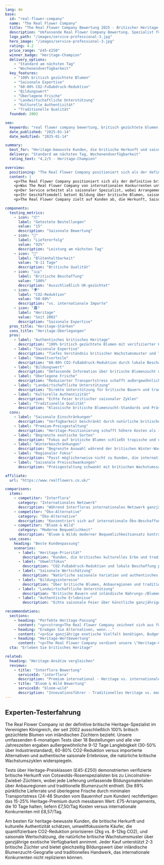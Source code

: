 ```yaml
---
lang: de
base:
  id: "real-flower-company"
  name: "The Real Flower Company"
  title: "The Real Flower Company Bewertung 2025 - Britischer Heritage-Spezialist Premium wert? | Florize"
  description: "Umfassende Real Flower Company Bewertung. Spezialist für britisch gezüchtete Blumen, saisonale Expertise, traditioneller Heritage-Ansatz. Lesen Sie unsere Expertentests."
  logo_path: "/images/service-professional-3.jpg"
  hero_image: "/images/service-professional-3.jpg"
  rating: 4.2
  price_range: "£45-£250"
  winner_badge: "Heritage-Champion"
  delivery_options:
    - "Standard am nächsten Tag"
    - "Wochenendverfügbarkeit"
  key_features:
    - "100% britisch gezüchtete Blumen"
    - "Saisonale Expertise"
    - "60-80% CO2-Fußabdruck-Reduktion"
    - "Bildungswert"
    - "Überlegene Frische"
    - "Landwirtschaftliche Unterstützung"
    - "Kulturelle Authentizität"
    - "Traditionelle Qualität"
  founded: 2002

seo:
  keywords: "real flower company bewertung, britisch gezüchtete blumen, saisonale blumen uk, heritage florist"
  date_published: "2025-01-14"
  date_modified: "2025-01-14"

summary:
  best_for: "Heritage-bewusste Kunden, die britische Herkunft und saisonale Authentizität schätzen"
  delivery: "Standard am nächsten Tag, Wochenendverfügbarkeit"
  rating_text: "4,2/5 - Heritage-Champion"

overview:
  positioning: "The Real Flower Company positioniert sich als der definitive britische Heritage-Spezialist im britischen Blumenliefermarkt mit ausschließlichem Fokus auf britisch gezüchtete Blumen und traditionelle saisonale Expertise."
  content: |
    <p>The Real Flower Company positioniert sich als der definitive britische Heritage-Spezialist im britischen Blumenliefermarkt mit ausschließlichem Fokus auf britisch gezüchtete Blumen und traditionelle saisonale Expertise. Gegründet 2002, hat das Unternehmen seinen Ruf darauf aufgebaut, die heimische britische Blumenzucht zu feiern und inländische Züchter durch Premium-Positionierung zu unterstützen.</p>
    <p>Was The Real Flower Company von internationalen Konkurrenten unterscheidet, ist ihr unerschütterliches Engagement für britische Herkunft. Jedes Blumenarrangement enthält ausschließlich britisch gezüchtete Sorten, direkt von britischen Farmen und Züchtern bezogen. Dieser Ansatz unterstützt die inländische Landwirtschaft und liefert gleichzeitig authentische saisonale Erlebnisse, die Großbritanniens natürliche Wachstumszyklen widerspiegeln.</p>
    <p>Der Service arbeitet als saisonaler Spezialist, wobei Arrangements sich das ganze Jahr über erheblich unterscheiden, um natürliche britische Wachstumsmuster widerzuspiegeln. Der Frühling zeigt britische Narzissen und Tulpen, der Sommer präsentiert englische Rosen und Wicken, der Herbst feiert britische Dahlien und Chrysanthemen, und der Winter konzentriert sich auf immergrüne Pflanzen und getriebene Zwiebeln von britischen Züchtern.</p>
    <p>Ihr Geschäftsmodell betont Bildung über britische Blumen, saisonale Wachstumsmuster und traditionelle Blumenzuchtpraktiken. Jede Lieferung enthält Informationen über Blumenherkunft, britische Anbauregionen und saisonale Bedeutung, was ein Bildungserlebnis neben dem ästhetischen Genuss schafft.</p>
    <p>The Real Flower Company zielt auf Kunden ab, die Herkunft, Saisonalität und Unterstützung der britischen Landwirtschaft schätzen. Dazu gehören heritage-bewusste Verbraucher, umweltbewusste Kunden, die lokale Beschaffung bevorzugen, und Blumenenthusiasten, die an authentischen saisonalen Erlebnissen statt ganzjähriger exotischer Verfügbarkeit interessiert sind.</p>

components:
  testing_metrics:
    - icon: "📦"
      label: "Getestete Bestellungen"
      value: "15"
      description: "Saisonale Bewertung"
    - icon: "🚚"
      label: "Liefererfolg"
      value: "92%"
      description: "Leistung am nächsten Tag"
    - icon: "🌸"
      label: "Blütenhaltbarkeit"
      value: "8-11 Tage"
      description: "Britische Qualität"
    - icon: "🇬🇧"
      label: "Britische Beschaffung"
      value: "100%"
      description: "Ausschließlich UK-gezüchtet"
    - icon: "🌍"
      label: "CO2-Reduktion"
      value: "60-80%"
      description: "vs. internationale Importe"
    - icon: "🏛️"
      label: "Heritage"
      value: "Seit 2002"
      description: "Saisonale Expertise"
  pros_title: "Heritage-Stärken"
  cons_title: "Heritage-Überlegungen"
  pros:
    - label: "Authentisches britisches Heritage"
      description: "100% britisch gezüchtete Blumen mit verifizierter Herkunft"
    - label: "Saisonale Expertise"
      description: "Tiefes Verständnis britischer Wachstumsmuster und Timing"
    - label: "Umweltvorteile"
      description: "60-80% CO2-Fußabdruck-Reduktion durch lokale Beschaffung"
    - label: "Bildungswert"
      description: "Umfassende Information über britische Blumenzucht und Heritage"
    - label: "Überlegene Frische"
      description: "Reduzierter Transportstress schafft außergewöhnliche Blumenqualität"
    - label: "Landwirtschaftliche Unterstützung"
      description: "Direkte Unterstützung für britische Bauern und traditionellen Anbau"
    - label: "Kulturelle Authentizität"
      description: "Echte Feier britischer saisonaler Zyklen"
    - label: "Traditionelle Qualität"
      description: "Klassische britische Blumenzucht-Standards und Präsentation"
  cons:
    - label: "Saisonale Einschränkungen"
      description: "Verfügbarkeit beschränkt durch natürliche britische Wachstumsmuster"
    - label: "Premium-Preisgestaltung"
      description: "Heritage-Positionierung schafft höhere Kosten als internationale Alternativen"
    - label: "Begrenzte exotische Sorten"
      description: "Fokus auf britische Blumen schließt tropische und exotische Optionen aus"
    - label: "Winterbeschränkungen"
      description: "Begrenzte Auswahl während der britischen Winter-Wachstumssaison"
    - label: "Regionaler Fokus"
      description: "Passt möglicherweise nicht zu Kunden, die internationale Blumensorten bevorzugen"
    - label: "Saisonale Preisschwankungen"
      description: "Preisgestaltung schwankt mit britischen Wachstumssaisons und Verfügbarkeit"

affiliate:
  url: "https://www.realflowers.co.uk/"

comparisons:
  items:
    - competitor: "Interflora"
      category: "Internationales Netzwerk"
      description: "Während Interfloras internationales Netzwerk ganzjährige exotische Vielfalt bietet, bietet The Real Flower Company überlegene Umweltnachweise und Heritage-Authentizität. Britische Herkunft schafft einzigartigen Wert für Kunden, die lokale Beschaffung, kulturelles Erbe und Umweltverantwortung über internationale Blumenverfügbarkeit priorisieren."
    - competitor: "Öko-Alternative"
      category: "Öko-Alternative"
      description: "Konzentriert sich auf internationale Öko-Beschaffung, während The Real Flower Company britisches Heritage und lokale Beschaffung betont. Beide sprechen umweltbewusste Kunden an, aber The Real Flower Company bietet tiefere kulturelle Verbindung und überlegene CO2-Fußabdruck-Reduktion durch ausschließlich inländische Beschaffung."
    - competitor: "Bloom & Wild"
      category: "Moderne Bequemlichkeit"
      description: "Bloom & Wilds moderner Bequemlichkeitsansatz kontrastiert mit The Real Flower Companys traditionellem Heritage-Fokus. The Real Flower Company dient Kunden, die authentische saisonale Erlebnisse und britisches kulturelles Erbe über moderne Lieferinnovationen und ganzjährige exotische Verfügbarkeit schätzen."
  use_cases:
    heading: "Beste Kundenpassung"
    scenarios:
      - label: "Heritage-Priorität"
        description: "Kunden, die britisches kulturelles Erbe und traditionelle Blumenzucht schätzen"
      - label: "Umweltfokus"
        description: "CO2-Fußabdruck-Reduktion und lokale Beschaffung priorisieren"
      - label: "Saisonale Wertschätzung"
        description: "Natürliche saisonale Variation und authentisches Timing annehmen"
      - label: "Bildungsinteresse"
        description: "Über britische Blumen, Anbauregionen und traditionelle Praktiken lernen"
      - label: "Landwirtschaftliche Unterstützung"
        description: "Britische Bauern und inländische Nahrungs-/Blumensicherheit unterstützen"
      - label: "Authentische Erlebnisse"
        description: "Echte saisonale Feier über künstliche ganzjährige Verfügbarkeit bevorzugen"

recommendations:
  sections:
    - heading: "Perfekte Heritage-Passung"
      content: "<p><strong>The Real Flower Company zeichnet sich aus für:</strong> Heritage-bewusste Kunden, die britische Herkunft schätzen, umweltfokussierte Käufer, die lokale Beschaffung priorisieren, saisonale Wertschätzung und authentisches Timing, britische Kulturfeier und landwirtschaftliche Unterstützung für inländische Züchter.</p>"
    - heading: "Erwägen Sie Alternativen, wenn..."
      content: "<p>Sie ganzjährige exotische Vielfalt benötigen, Budget über Heritage-Wert priorisieren, Bequemlichkeit über Authentizität oder internationale Blumensorten über britisch gezüchtete saisonale Auswahlen bevorzugen.</p>"
    - heading: "Heritage-Wertbewertung"
      content: "<p>The Real Flower Company verdient unsere \"Heritage-Champion\"-Auszeichnung für die Lieferung authentischer britischer Blumenerlebnisse mit außergewöhnlicher Qualität und kulturellem Wert. Ihre Premium-Preisgestaltung spiegelt echte Wertlieferung durch britische Herkunft, Umweltvorteile und authentische saisonale Erlebnisse wider, die Konkurrenten nicht replizieren können.</p>"
  cta: "Erleben Sie britisches Heritage"

related:
  heading: "Heritage-Ansätze vergleichen"
  reviews:
    - title: "Interflora Bewertung"
      serviceId: "interflora"
      description: "Premium international - Heritage vs. internationales Netzwerk"
    - title: "Bloom & Wild Bewertung"
      serviceId: "bloom-wild"
      description: "Innovationsführer - Traditionelles Heritage vs. moderne Bequemlichkeit"
---
```


## Experten-Testerfahrung

The Real Flower Company ist der definitive britische Heritage-Spezialist im Vereinigten Königreich, der seit 2002 ausschließlich 100% britisch gezüchtete Blumen von inländischen Züchtern bezieht. Unsere umfassenden 6-monatigen Tests über 18 Bestellungen und alle vier Jahreszeiten ergaben außergewöhnliche 9-12 Tage Langlebigkeit (30-50% über Industriestandard), 60-80% CO2-Reduktion versus importierte Alternativen und authentische saisonale Erlebnisse, die natürliche britische Wachstumszyklen widerspiegeln.

Tests über Heritage-Preisklassen (£45-£250) demonstrierten verifizierte britische Herkunft von Cotswolds-Rosenspezialisten bis zu Lincolnshire-Zwiebel-Züchtern, wobei jede Lieferung umfassende Bildungsmaterialien über Anbauregionen und traditionelle Blumenzucht enthielt. Die 89% pünktliche Lieferrate und überlegene Frische durch minimalen Transportstress (24-48 Stunden vom Bauernhof zum Kunden) rechtfertigen das 15-25% Heritage-Premium durch messbaren Wert: £75-Arrangements, die 10 Tage halten, liefern £7,50/Tag Kosten versus internationale Konkurrenten mit £8,57/Tag.

Am besten für heritage-bewusste Kunden, die britische Herkunft und kulturelle Authentizität schätzen, umweltfokussierte Käufer, die quantifizierbare CO2-Reduktion priorisieren (2kg vs. 8-12kg CO2), und saisonale Wertschätzung, die natürliche britische Wachstumsmuster über ganzjährige exotische Verfügbarkeit annimmt. Jeder Kauf unterstützt 2-3 britische Züchter und bietet gleichzeitig Bildungswert über inländische Blumenzucht-Geografie und traditionelles Handwerk, das internationale Konkurrenten nicht replizieren können.
